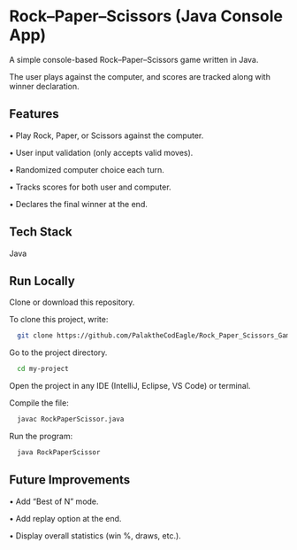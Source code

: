
# Rock–Paper–Scissors (Java Console App)

A simple console-based Rock–Paper–Scissors game written in Java.

The user plays against the computer, and scores are tracked along with winner declaration.
## Features

• Play Rock, Paper, or Scissors against the computer.

• User input validation (only accepts valid moves).

• Randomized computer choice each turn.

• Tracks scores for both user and computer.

• Declares the final winner at the end.


## Tech Stack

Java


## Run Locally

Clone or download this repository.

To clone this project, write:

```bash
  git clone https://github.com/PalaktheCodEagle/Rock_Paper_Scissors_Game.git
```

Go to the project directory.

```bash
  cd my-project
```

Open the project in any IDE (IntelliJ, Eclipse, VS Code) or terminal.

Compile the file:

```bash
  javac RockPaperScissor.java
```

Run the program:

```bash
  java RockPaperScissor
```


## Future Improvements

• Add “Best of N” mode.

• Add replay option at the end.

• Display overall statistics (win %, draws, etc.).
